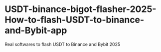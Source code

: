 # USDT-binance-bigot-flasher-2025-How-to-flash-USDT-to-binance-and-Bybit-app
Real softwares to flash USDT to Binance and Bybit 2025 
